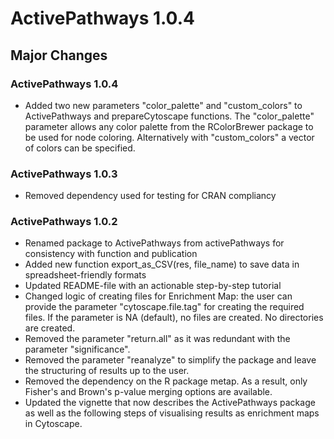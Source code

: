 # ActivePathways 1.0.4

## Major Changes

### ActivePathways 1.0.4
* Added two new parameters "color_palette" and "custom_colors" to ActivePathways and prepareCytoscape functions. 
The "color_palette" parameter allows any color palette from the RColorBrewer package to be used for node coloring.
 Alternatively with "custom_colors" a vector of colors can be specified. 

### ActivePathways 1.0.3
* Removed dependency used for testing for CRAN compliancy

### ActivePathways 1.0.2
* Renamed package to ActivePathways from activePathways for consistency 
with function and publication
* Added new function export_as_CSV(res, file_name) to save data in 
spreadsheet-friendly formats
* Updated README-file with an actionable step-by-step tutorial
* Changed logic of creating files for Enrichment Map: the user can provide 
the parameter "cytoscape.file.tag" for creating the required files. If the 
parameter is NA (default), no files are created. No directories are created. 
* Removed the parameter "return.all" as it was redundant with the 
parameter "significance".
* Removed the parameter "reanalyze" to simplify the package and leave the structuring 
of results up to the user.
* Removed the dependency on the R package metap. As a result, only Fisher's and Brown's p-value 
merging options are available.
* Updated the vignette that now describes the ActivePathways package as well as the following steps of visualising results as enrichment maps in Cytoscape. 
